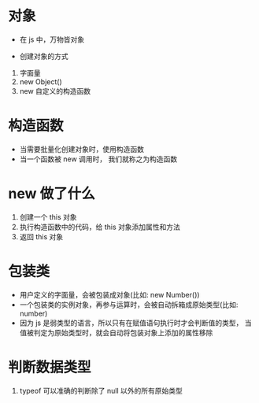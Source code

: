 # 对象
- 在 js 中，万物皆对象

- 创建对象的方式
1. 字面量
2. new Object()
3. new 自定义的构造函数

# 构造函数
- 当需要批量化创建对象时，使用构造函数
- 当一个函数被 new 调用时， 我们就称之为构造函数

# new 做了什么
1. 创建一个 this 对象
2. 执行构造函数中的代码，给 this 对象添加属性和方法
3. 返回 this 对象

# 包装类
- 用户定义的字面量，会被包装成对象(比如: new Number())
- 一个包装类的实例对象，再参与运算时，会被自动拆箱成原始类型(比如: number)
- 因为 js 是弱类型的语言，所以只有在赋值语句执行时才会判断值的类型，
  当值被判定为原始类型时，就会自动将包装对象上添加的属性移除

# 判断数据类型
1. typeof 可以准确的判断除了 null 以外的所有原始类型


